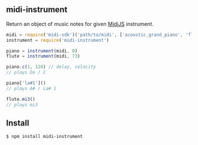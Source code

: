## midi-instrument

Return an object of music notes for given [MidiJS](https://github.com/mudcube/MIDI.js) instrument.

```js
midi = require('midi-sdk')('path/to/midi', ['acoustic_grand_piano', 'flute'])
instrument = require('midi-instrument')

piano = instrument(midi, 0)
flute = instrument(midi, 73)

piano.c(1, 128) // delay, velocity
// plays Do / C

piano['la#1']()
// plays A# / La# 1

flute.mi3()
// plays mi3
```

## Install

```bash
$ npm install midi-instrument
```
